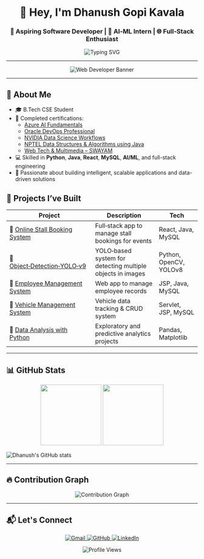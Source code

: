 <h1 align="center">👋 Hey, I'm Dhanush Gopi Kavala</h1>
<h3 align="center">🚀 Aspiring Software Developer | 🤖 AI‑ML Intern | 🌐 Full‑Stack Enthusiast</h3>

<p align="center">
  <img src="https://readme-typing-svg.herokuapp.com?font=Fira+Code&duration=2000&pause=1000&center=true&vCenter=true&color=4A90E2&width=600&lines=Turning+Ideas+Into+Intelligent+Applications;AI+%7C+ML+%7C+Web+%7C+Data+Driven+Projects;Always+Learning+%F0%9F%92%BB+Always+Building" alt="Typing SVG" />
</p>

---

<!-- Web Dev Banner before About Me -->
<p align="center">
  <img src="https://capsule-render.vercel.app/api?type=waving&color=0f62fe&height=220&section=header&text=Crafting%20Digital%20Experiences%20with%20Code&fontSize=40&fontColor=ffffff&animation=fadeIn" alt="Web Developer Banner"/>
</p>

---

## 🧠 About Me

- 🎓 B.Tech CSE Student
- 🤖 Completed certifications:
  - [Azure AI Fundamentals](https://github.com/dhanushgopi2456/My_Certifications/blob/main/Azure%20Ai%20fundamentals%20%20Global%20Certificate%20by%20Microsoft.pdf)
  - [Oracle DevOps Professional](https://github.com/dhanushgopi2456/My_Certifications/blob/main/Oracle_Devops_Certificate.pdf)
  - [NVIDIA Data Science Workflows](https://github.com/dhanushgopi2456/My_Certifications/blob/main/NVDIA_Data_Science_Certificate.pdf)
  - [NPTEL Data Structures & Algorithms using Java](https://github.com/dhanushgopi2456/My_Certifications/blob/main/Data%20Structure%20and%20Algorithms%20using%20Java%20.pdf)
  - [Web Tech & Multimedia – SWAYAM](https://github.com/dhanushgopi2456/My_Certifications/blob/main/Web%20based%20technologies%20and%20Multimedia%20applications%20Certificate%20by%20Swayam%20IGNOU.pdf)
- 💻 Skilled in **Python**, **Java**, **React**, **MySQL**, **AI/ML**, and full-stack engineering
- 🔭 Passionate about building intelligent, scalable applications and data-driven solutions


## 🧠 Projects I’ve Built

| Project | Description | Tech |
|--------|-------------|------|
| 🔗 [Online Stall Booking System](https://github.com/dhanushgopi2456/Online_Stall_Booking) | Full‑stack app to manage stall bookings for events | React, Java, MySQL |
| 🔗 [Object‑Detection‑YOLO‑v9](https://github.com/dhanushgopi2456/Object-Detection-YOLO-v9) | YOLO‑based system for detecting multiple objects in images | Python, OpenCV, YOLOv8 |
| 🔗 [Employee Management System](https://github.com/dhanushgopi2456/Employee-Management) | Web app to manage employee records | JSP, Java, MySQL |
| 🔗 [Vehicle Management System](https://github.com/dhanushgopi2456/Vehicle_management) | Vehicle data tracking & CRUD system | Servlet, JSP, MySQL |
| 🔗 [Data Analysis with Python](https://github.com/dhanushgopi2456/Data_Analysis_using_python) | Exploratory and predictive analytics projects | Pandas, Matplotlib |

---

## 📊 GitHub Stats

<p align="center">
  <img src="https://github-readme-stats.vercel.app/api?username=dhanushgopi2456&show_icons=true&theme=radical" height="160" />
  <img src="https://github-readme-stats.vercel.app/api/top-langs/?username=dhanushgopi2456&layout=compact&theme=radical" height="160" />
</p>

![Dhanush's GitHub stats](https://github-readme-stats.vercel.app/api?username=dhanushgopi2456&show_icons=true)

---

## 🔥 Contribution Graph

<p align="center">
  <img src="https://github-readme-activity-graph.vercel.app/graph?username=dhanushgopi2456&theme=react-dark" alt="Contribution Graph" />
</p>

---

## 📬 Let's Connect

<p align="center">
  <a href="mailto:gopidhanush615@gmail.com" target="_blank">
    <img src="https://img.shields.io/badge/-gmail-D14836?style=for-the-badge&logo=gmail&logoColor=white" alt="Gmail"/>
  </a>
  <a href="https://github.com/dhanushgopi2456" target="_blank">
    <img src="https://img.shields.io/badge/-GitHub-181717?style=for-the-badge&logo=github&logoColor=white" alt="GitHub"/>
  </a>
  <a href="https://www.linkedin.com/in/dhanush-gopi-kavala-a460a528b/" target="_blank">
    <img src="https://img.shields.io/badge/-LinkedIn-0077B5?style=for-the-badge&logo=linkedin&logoColor=white" alt="LinkedIn"/>
  </a>
</p>




<p align="center">
  <img src="https://komarev.com/ghpvc/?username=dhanushgopi2456&label=Profile%20views&color=0e75b6&style=flat" alt="Profile Views" />
</p>

